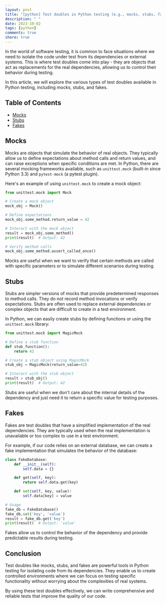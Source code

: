 ```yaml
---
layout: post
title: "[python] Test doubles in Python testing (e.g., mocks, stubs, fakes)"
description: " "
date: 2023-10-02
tags: [python]
comments: true
share: true
---
```


In the world of software testing, it is common to face situations where we need to isolate the code under test from its dependencies or external systems. This is where test doubles come into play - they are objects that act as replacements for the real dependencies, allowing us to control their behavior during testing.

In this article, we will explore the various types of test doubles available in Python testing, including mocks, stubs, and fakes.

## Table of Contents
- [Mocks](#mocks)
- [Stubs](#stubs)
- [Fakes](#fakes)

## Mocks
Mocks are objects that simulate the behavior of real objects. They typically allow us to define expectations about method calls and return values, and can raise exceptions when specific conditions are met. In Python, there are several mocking frameworks available, such as `unittest.mock` (built-in since Python 3.3) and `pytest-mock` (a pytest plugin).

Here's an example of using `unittest.mock` to create a mock object:

```python
from unittest.mock import Mock

# Create a mock object
mock_obj = Mock()

# Define expectations
mock_obj.some_method.return_value = 42

# Interact with the mock object
result = mock_obj.some_method()
print(result)  # Output: 42

# Verify method calls
mock_obj.some_method.assert_called_once()
```

Mocks are useful when we want to verify that certain methods are called with specific parameters or to simulate different scenarios during testing.

## Stubs
Stubs are simpler versions of mocks that provide predetermined responses to method calls. They do not record method invocations or verify expectations. Stubs are often used to replace external dependencies or complex objects that are difficult to create in a test environment.

In Python, we can easily create stubs by defining functions or using the `unittest.mock` library:

```python
from unittest.mock import MagicMock

# Define a stub function
def stub_function():
    return 42

# Create a stub object using MagicMock
stub_obj = MagicMock(return_value=42)

# Interact with the stub object
result = stub_obj()
print(result)  # Output: 42
```

Stubs are useful when we don't care about the internal details of the dependency and just need it to return a specific value for testing purposes.

## Fakes
Fakes are test doubles that have a simplified implementation of the real dependencies. They are typically used when the real implementation is unavailable or too complex to use in a test environment.

For example, if our code relies on an external database, we can create a fake implementation that simulates the behavior of the database:

```python
class FakeDatabase:
    def __init__(self):
        self.data = {}

    def get(self, key):
        return self.data.get(key)

    def set(self, key, value):
        self.data[key] = value

# Usage
fake_db = FakeDatabase()
fake_db.set('key', 'value')
result = fake_db.get('key')
print(result)  # Output: 'value'
```

Fakes allow us to control the behavior of the dependency and provide predictable results during testing.

## Conclusion
Test doubles like mocks, stubs, and fakes are powerful tools in Python testing for isolating code from its dependencies. They enable us to create controlled environments where we can focus on testing specific functionality without worrying about the complexities of real systems.

By using these test doubles effectively, we can write comprehensive and reliable tests that improve the quality of our code.